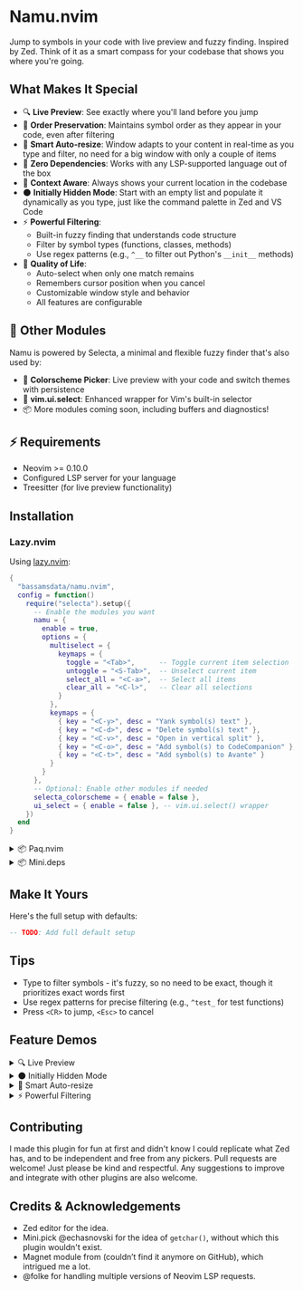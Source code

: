 # Namu.nvim

Jump to symbols in your code with live preview and fuzzy finding. Inspired by Zed.
Think of it as a smart compass for your codebase that shows you where you're going.

## What Makes It Special

- 🔍 **Live Preview**: See exactly where you'll land before you jump
- 🌳 **Order Preservation**: Maintains symbol order as they appear in your code, even after filtering
- 📐 **Smart Auto-resize**: Window adapts to your content in real-time as you type and filter, no need for a big window with only a couple of items
- 🚀 **Zero Dependencies**: Works with any LSP-supported language out of the box
- 🎯 **Context Aware**: Always shows your current location in the codebase
- 🌑 **Initially Hidden Mode**: Start with an empty list and populate it dynamically as you type, just like the command palette in Zed and VS Code
- ⚡ **Powerful Filtering**:
  - Built-in fuzzy finding that understands code structure
  - Filter by symbol types (functions, classes, methods)
  - Use regex patterns (e.g., `^__` to filter out Python's `__init__` methods)
- 🎨 **Quality of Life**:
  - Auto-select when only one match remains
  - Remembers cursor position when you cancel
  - Customizable window style and behavior
  - All features are configurable

## 🧩 Other Modules

Namu is powered by Selecta, a minimal and flexible fuzzy finder that's also used by:
- 🎨 **Colorscheme Picker**: Live preview with your code and switch themes with persistence
- 🔄 **vim.ui.select**: Enhanced wrapper for Vim's built-in selector
- 📦 More modules coming soon, including buffers and diagnostics!

## ⚡ Requirements
- Neovim >= 0.10.0
- Configured LSP server for your language
- Treesitter (for live preview functionality)

## Installation

### Lazy.nvim

Using [lazy.nvim](https://github.com/folke/lazy.nvim):
```lua
{
  "bassamsdata/namu.nvim",
  config = function()
    require("selecta").setup({
      -- Enable the modules you want
      namu = {
        enable = true,
        options = {
          multiselect = {
            keymaps = {
              toggle = "<Tab>",      -- Toggle current item selection
              untoggle = "<S-Tab>",  -- Unselect current item
              select_all = "<C-a>",  -- Select all items
              clear_all = "<C-l>",   -- Clear all selections
            }
          },
          keymaps = {
            { key = "<C-y>", desc = "Yank symbol(s) text" },
            { key = "<C-d>", desc = "Delete symbol(s) text" },
            { key = "<C-v>", desc = "Open in vertical split" },
            { key = "<C-o>", desc = "Add symbol(s) to CodeCompanion" },
            { key = "<C-t>", desc = "Add symbol(s) to Avante" }
          }
        }
      },
      -- Optional: Enable other modules if needed
      selecta_colorscheme = { enable = false },
      ui_select = { enable = false }, -- vim.ui.select() wrapper
    })
  end
}
```

<details>
  <summary>📦 Paq.nvim</summary>

  ```lua
  require "paq" {
    "bassamsdata/namu.nvim"
  }
  ```

</details>

<details>
  <summary>📦 Mini.deps</summary>

  ```lua
  require("mini.deps").add("bassamsdata/namu.nvim")
  ```

</details>

## Make It Yours

Here's the full setup with defaults:
```lua
-- TODO: Add full default setup
```

## Tips

- Type to filter symbols - it's fuzzy, so no need to be exact, though it prioritizes exact words first
- Use regex patterns for precise filtering (e.g., `^test_` for test functions)
- Press `<CR>` to jump, `<Esc>` to cancel

## Feature Demos

<details>
  <summary>🔍 Live Preview</summary>
  (Add video demo here)
</details>

<details>
  <summary>🌑 Initially Hidden Mode</summary>
  (Add video demo here)
</details>

<details>
  <summary>📐 Smart Auto-resize</summary>
  (Add video demo here)
</details>

<details>
  <summary>⚡ Powerful Filtering</summary>
  (Add video demo here)
</details>

## Contributing

I made this plugin for fun at first and didn't know I could replicate what Zed has, and to be independent and free from any pickers.
Pull requests are welcome! Just please be kind and respectful.
Any suggestions to improve and integrate with other plugins are also welcome.

## Credits & Acknowledgements

- Zed editor for the idea.
- Mini.pick @echasnovski for the idea of `getchar()`, without which this plugin wouldn't exist.
- Magnet module from (couldn’t find it anymore on GitHub), which intrigued me a lot.
- @folke for handling multiple versions of Neovim LSP requests.
